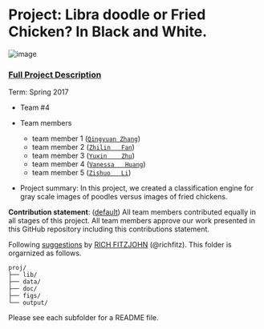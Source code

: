 # Project: Libra doodle or Fried Chicken? In Black and White. 
![image](figs/poodleKFC.jpg)

### [Full Project Description](doc/project3_desc.html)

Term: Spring 2017

+ Team #4
+ Team members
	+ team member 1 ([`Qingyuan Zhang`](https://github.com/amandazhang))
	+ team member 2 ([`Zhilin   Fan`](https://github.com/zf2169))
	+ team member 3 ([`Yuxin    Zhu`](https://github.com/yz2986))
	+ team member 4 ([`Vanessa   Huang`]())
	+ team member 5 ([`Zishuo   Li`](https://github.com/ZishuoLi))

+ Project summary: In this project, we created a classification engine for gray scale images of poodles versus images of fried chickens. 
	
**Contribution statement**: ([default](doc/a_note_on_contributions.md)) All team members contributed equally in all stages of this project. All team members approve our work presented in this GitHub repository including this contributions statement. 

Following [suggestions](http://nicercode.github.io/blog/2013-04-05-projects/) by [RICH FITZJOHN](http://nicercode.github.io/about/#Team) (@richfitz). This folder is orgarnized as follows.

```
proj/
├── lib/
├── data/
├── doc/
├── figs/
└── output/
```

Please see each subfolder for a README file.
